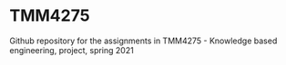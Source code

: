 # TMM4275

Github repository for the assignments in TMM4275 - Knowledge based engineering, project, spring 2021